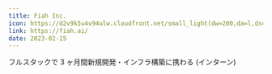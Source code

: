 ```yaml
---
title: Fiah Inc.
icon: https://d2v9k5u4v94ulw.cloudfront.net/small_light(dw=200,da=l,ds=s,cc=FFFFFF)/assets/images/11959575/original/7893f36c-d316-4ae6-a0cf-53fbbf616827?1674723770
link: https://fiah.ai/
date: 2023-02-15
---
```


フルスタックで 3 ヶ月間新規開発・インフラ構築に携わる
(インターン)
